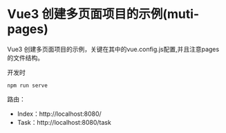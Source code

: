 # Vue3 创建多页面项目的示例(muti-pages)

Vue3 创建多页面项目的示例，关键在其中的vue.config.js配置,并且注意pages的文件结构。

开发时
```
npm run serve
```

路由：
- Index：http://localhost:8080/ 
- Task：http://localhost:8080/task 

